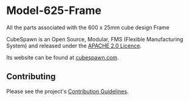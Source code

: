 Model-625-Frame
===============

All the parts associated with the 600 x 25mm cube design Frame

CubeSpawn is an Open Source, Modular, FMS (Flexible Manufacturing System)
and released under the [APACHE 2.0 Licence](http://www.apache.org/licenses/).

Its website can be found at [cubespawn.com](http://cubespawn.com).

Contributing
------------

Please see the project's [Contribution Guidelines](https://github.com/CubeSpawnParts/blob/master/CONTRIBUTING.md).
